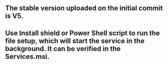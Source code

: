 ## The stable version uploaded on the initial commit is V5.

## Use Install shield or Power Shell script to run the file setup, which will start the service in the background. It can be verified in the Services.msi.
